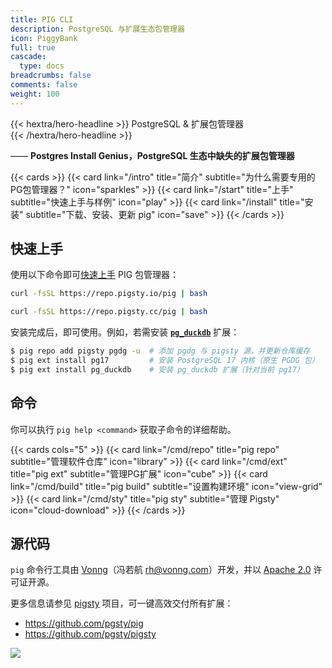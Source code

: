 ```yaml
---
title: PIG CLI
description: PostgreSQL 与扩展生态包管理器
icon: PiggyBank
full: true
cascade:
  type: docs
breadcrumbs: false
comments: false
weight: 100
---
```


<div class="hx-mt-6 hx-mb-6">
{{< hextra/hero-headline >}}
  PostgreSQL & 扩展包管理器 &nbsp;<br class="sm:hx-block hx-hidden" />
{{< /hextra/hero-headline >}}
</div>


—— **Postgres Install Genius，PostgreSQL 生态中缺失的扩展包管理器**

{{< cards >}}
{{< card link="/intro"   title="简介" subtitle="为什么需要专用的PG包管理器？" icon="sparkles" >}}
{{< card link="/start"   title="上手" subtitle="快速上手与样例"  icon="play" >}}
{{< card link="/install" title="安装" subtitle="下载、安装、更新 pig" icon="save" >}}
{{< /cards >}}

## 快速上手

使用以下命令即可[快速上手](/zh/pig/start) PIG 包管理器：

```bash tab="default"
curl -fsSL https://repo.pigsty.io/pig | bash
```
```bash tab="mirror"
curl -fsSL https://repo.pigsty.cc/pig | bash
```

安装完成后，即可使用。例如，若需安装 [**`pg_duckdb`**](/zh/e/pg_duckdb/) 扩展：

```bash
$ pig repo add pigsty pgdg -u  # 添加 pgdg 与 pigsty 源，并更新仓库缓存
$ pig ext install pg17         # 安装 PostgreSQL 17 内核（原生 PGDG 包）
$ pig ext install pg_duckdb    # 安装 pg_duckdb 扩展（针对当前 pg17）
```



## 命令

你可以执行 `pig help <command>` 获取子命令的详细帮助。

{{< cards cols="5" >}}
{{< card link="/cmd/repo"  title="pig repo"  subtitle="管理软件仓库"  icon="library" >}}
{{< card link="/cmd/ext"   title="pig ext"   subtitle="管理PG扩展"   icon="cube" >}}
{{< card link="/cmd/build" title="pig build" subtitle="设置构建环境"  icon="view-grid" >}}
{{< card link="/cmd/sty"   title="pig sty"   subtitle="管理 Pigsty"  icon="cloud-download" >}}
{{< /cards >}}


## 源代码

`pig` 命令行工具由 [Vonng](https://vonng.com/en/)（冯若航 rh@vonng.com）开发，并以 [Apache 2.0](https://github.com/pgsty/pig/?tab=Apache-2.0-1-ov-file#readme) 许可证开源。

更多信息请参见 [pigsty](https://pgsty.com) 项目，可一键高效交付所有扩展：

- https://github.com/pgsty/pig
- https://github.com/pgsty/pigsty

![](/logo.png)
